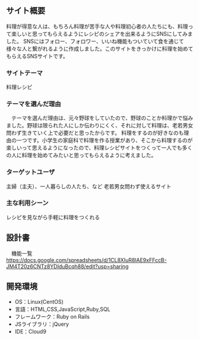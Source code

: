 # <RECIPENA>

## サイト概要
料理が得意な人は、もちろん料理が苦手な人や料理初心者の人たちにも、料理って楽しいと思ってもらえるようにレシピのシェアを出来るようにSNSにしてみました。
SNSにはフォロー、フォロワー、いいね機能もついていて食を通じて様々な人と繋がれるように作成しました。このサイトをきっかけに料理を始めてもらえるSNSサイトです。
### サイトテーマ
料理レシピ

### テーマを選んだ理由
　テーマを選んだ理由は、元々野球をしていたので、野球のことか料理かで悩みました。野球は限られた人にしか伝わりにくく、それに対して料理は、老若男女問わず生きていく上で必要だと思ったからです。
料理をするのが好きなのも理由の一つです。小学生の家庭科で料理を作る授業があり、そこから料理するのが楽しいって思えるようになったので、料理レシピサイトをつくって一人でも多くの人に料理を始めてみたいと思ってもらえるように考えました。


### ターゲットユーザ
主婦（主夫）、一人暮らしの人たち、など
老若男女問わず使えるサイト

### 主な利用シーン
レシピを見ながら手軽に料理をつくれる

## 設計書
　機能一覧
https://docs.google.com/spreadsheets/d/1CL8XIuR8lAE9xFFccB-JM4T20z6CNTz8YDIduBcqh88/edit?usp=sharing

## 開発環境
- OS：Linux(CentOS)
- 言語：HTML,CSS,JavaScript,Ruby,SQL
- フレームワーク：Ruby on Rails
- JSライブラリ：jQuery
- IDE：Cloud9

